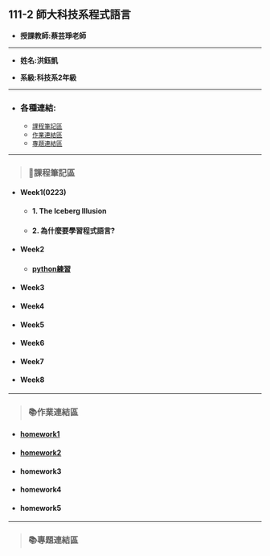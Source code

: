 # 
## 111-2 師大科技系程式語言

+ **授課教師:蔡芸琤老師**

---
+ **姓名:洪鈺凱** 

+ **系級:科技系2年級**
---
+ ### 各種連結:
  + [`課程筆記區`](https://github.com/yukai2002/PL/blob/main/README.md#%E8%AA%B2%E7%A8%8B%E7%AD%86%E8%A8%98%E5%8D%80)
  + [`作業連結區`](https://github.com/yukai2002/PL#%E4%BD%9C%E6%A5%AD%E9%80%A3%E7%B5%90%E5%8D%80)
  + [`專題連結區`](https://github.com/yukai2002/PL#%E5%B0%88%E9%A1%8C%E9%80%A3%E7%B5%90%E5%8D%80)
---
> ### 📝課程筆記區
+ #### Week1(0223)
  + #### 1. The Iceberg Illusion
  + #### 2. 為什麼要學習程式語言?
+ #### Week2
  + #### [python練習](https://github.com/yukai2002/PL/blob/main/Task%201.ipynb)
+ #### Week3
+ #### Week4
+ #### Week5
+ #### Week6
+ #### Week7
+ #### Week8
***
> ### 📚作業連結區
+ #### [homework1](https://github.com/yukai2002/PL/blob/main/HW1/HW1.ipynb)
+ #### [homework2](https://nbviewer.org/github.com/yukai2002/PL/blob/main/homework2.ipynb)
+ #### homework3
+ #### homework4
+ #### homework5
***
> ### 📚專題連結區
  
